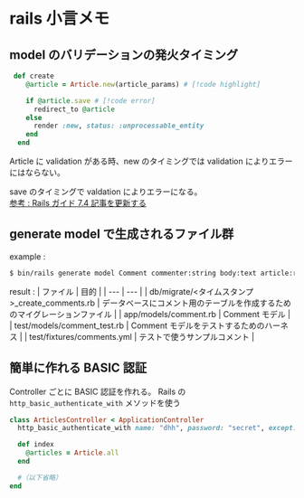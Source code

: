 # rails 小言メモ

## model のバリデーションの発火タイミング

```ruby
 def create
    @article = Article.new(article_params) # [!code highlight]

    if @article.save # [!code error]
      redirect_to @article
    else
      render :new, status: :unprocessable_entity
    end
  end
```

Article に validation がある時、new のタイミングでは validation によりエラーにはならない。

save のタイミングで valdation によりエラーになる。  
[参考 : Rails ガイド 7.4 記事を更新する](https://railsguides.jp/getting_started.html#%E8%A8%98%E4%BA%8B%E3%82%92%E6%9B%B4%E6%96%B0%E3%81%99%E3%82%8B)

## generate model で生成されるファイル群

example :

```bash
$ bin/rails generate model Comment commenter:string body:text article:references
```

result :
| ファイル | 目的 |
| --- | --- |
| db/migrate/<タイムスタンプ>\_create_comments.rb | データベースにコメント用のテーブルを作成するためのマイグレーションファイル |
| app/models/comment.rb | Comment モデル |
| test/models/comment_test.rb | Comment モデルをテストするためのハーネス |
| test/fixtures/comments.yml | テストで使うサンプルコメント |

## 簡単に作れる BASIC 認証

Controller ごとに BASIC 認証を作れる。
Rails の `http_basic_authenticate_with` メソッドを使う

```ruby
class ArticlesController < ApplicationController
  http_basic_authenticate_with name: "dhh", password: "secret", except: [:index, :show] # [!code highlight]

  def index
    @articles = Article.all
  end

  #（以下省略）
end
```
